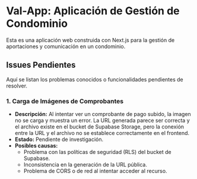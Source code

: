 # Val-App: Aplicación de Gestión de Condominio

Esta es una aplicación web construida con Next.js para la gestión de aportaciones y comunicación en un condominio.

## Issues Pendientes

Aquí se listan los problemas conocidos o funcionalidades pendientes de resolver.

### 1. Carga de Imágenes de Comprobantes
- **Descripción:** Al intentar ver un comprobante de pago subido, la imagen no se carga y muestra un error. La URL generada parece ser correcta y el archivo existe en el bucket de Supabase Storage, pero la conexión entre la URL y el archivo no se establece correctamente en el frontend.
- **Estado:** Pendiente de investigación.
- **Posibles causas:**
    - Problema con las políticas de seguridad (RLS) del bucket de Supabase.
    - Inconsistencia en la generación de la URL pública.
    - Problema de CORS o de red al intentar acceder al recurso.